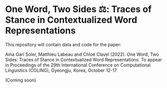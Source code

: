 # One Word, Two Sides ⚖️: Traces of Stance in Contextualized Word Representations

This repository will contain data and code for the paper:

Aina Garí Soler, Matthieu Labeau and Chloé Clavel (2022). One Word, Two Sides: Traces of Stance in Contextualized Word Representations. To appear in Proceedings of the 29th International Conference on Computational Linguistics (COLING), Gyeongju, Korea, October 12-17

(Coming soon)
